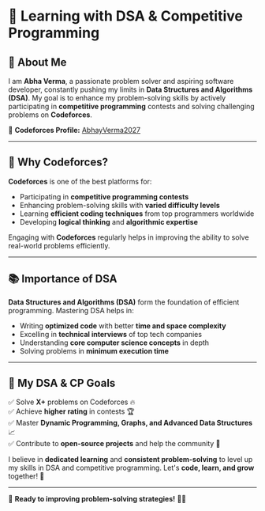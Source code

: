 # 🚀 Learning with DSA & Competitive Programming

## 🌟 About Me
I am **Abha Verma**, a passionate problem solver and aspiring software developer, constantly pushing my limits in **Data Structures and Algorithms (DSA)**. My goal is to enhance my problem-solving skills by actively participating in **competitive programming** contests and solving challenging problems on **Codeforces**.

🔗 **Codeforces Profile:** [AbhayVerma2027](https://codeforces.com/profile/AbhayVerma2027)

---

## 📌 Why Codeforces?
**Codeforces** is one of the best platforms for:
- Participating in **competitive programming contests**
- Enhancing problem-solving skills with **varied difficulty levels**
- Learning **efficient coding techniques** from top programmers worldwide
- Developing **logical thinking** and **algorithmic expertise**

Engaging with **Codeforces** regularly helps in improving the ability to solve real-world problems efficiently.

---

## 📚 Importance of DSA
**Data Structures and Algorithms (DSA)** form the foundation of efficient programming. Mastering DSA helps in:
- Writing **optimized code** with better **time and space complexity**
- Excelling in **technical interviews** of top tech companies
- Understanding **core computer science concepts** in depth
- Solving problems in **minimum execution time**

---

## 🎯 My DSA & CP Goals
✅ Solve **X+** problems on Codeforces 🔥  
✅ Achieve **higher rating** in contests 🏆  
✅ Master **Dynamic Programming, Graphs, and Advanced Data Structures** 📈  
✅ Contribute to **open-source projects** and help the community 🤝  

I believe in **dedicated learning** and **consistent problem-solving** to level up my skills in DSA and competitive programming. Let's **code, learn, and grow** together! 🚀

---

📝 **Ready to improving problem-solving strategies!** 🤖💡

